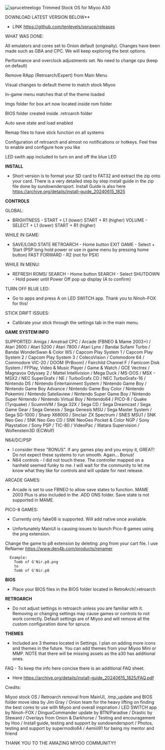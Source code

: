 ![sprucetreelogo](https://github.com/tenlevels/spruce/assets/139886575/bf932ff3-9abe-45f7-b837-39a241f6d082)
Trimmed Stock OS for Miyoo A30

DOWNLOAD LATEST VERSION BELOW**

  - LINK https://github.com/tenlevels/spruce/releases


WHAT WAS DONE:

  All emulators and cores set to Onion default (originally).
  Changes have been made such as GBA and CPC. We will keep exploring the best options.
  
  Performance and overclock adjustments set. No need to change cpu (keep on default)
  
  Remove RApp (Retroarch/Expert) from Main Menu
  
  Visual changes to default theme to match stock Miyoo
  
  In-game menu matches that of the theme loaded
  
  Imgs folder for box art now located inside rom folder
  
  BIOS folder created inside .retroarch folder
  
  Auto save state and load enabled
  
  Remap files to have stick function on all systems
  
  Configuration of retroarch and almost no notifications or hotkeys. Feel free to enable and configure how you like
  
  LED swith app included to turn on and off the blue LED



**INSTALL**

  - Short version is to format your SD card to FAT32 and extract the zip onto your card. There is a very detailed step by step install guide in the zip file done by sundowndersport. Install Guide is also here https://archive.org/details/install-guide_20240615_1825



**CONTROLS**

  GLOBAL:

  - BRIGHTNESS - START + L1 (lower) START + R1 (higher)
    VOLUME - SELECT + L1 (lower) START + R1 (higher)

  WHILE IN GAME:

  - SAVE/LOAD STATE RETROARCH - Home button
    EXIT GAME - Select + Start (PSP long hold power or use in game menu by pressing home button)
    FAST FORWARD - R2 (not for PSX)

  WHILE IN MENU:

  - REFRESH ROMS/ SEARCH - Home button
    SEARCH - Select
    SHUTDOWN - Hold power until Power Off pop up display (A to confirm)

  TURN OFF BLUE LED:

  - Go to apps and press A on LED SWITCH app. Thank you to Ninoh-FOX for this!

  STICK DRIFT ISSUES:

  - Calibrate your stick through the settings tab in the main menu.

**GAME SYSTEM INFO**

  SUPPORTED:    Amiga / Amstrad CPC / Arcade (FBNEO & Mame 2003+) / Atari 2600 / Atari 5200 / Atari 7800 / Atari Lynx / Bandai Sufami Turbo / Bandai WonderSwan & Color WS / Capcom Play System 1 / Capcom Play System 2 / Capcom Play System 3 / ColecoVision / Commodore 64 / Commodore VIC-20 / DOOM (PrBoom) / Fairchild Channel F / Famicom Disk System / FFPlay, Video & Music Player / Game & Watch / GCE Vectrex / Magnavox Odyssey 2 / Mattel Intellivision / Mega Duck / MS-DOS / MSX - MSX2 / NEC SuperGrafx / NE / TurboGrafx CD / NEC TurboGrafx-16 / Nintendo DS / Nintendo Entertainment System / Nintendo Game Boy / Nintendo Game Boy Advance / Nintendo Game Boy Color / Nintendo Pokemini / Nintendo Satellaview / Nintendo Super Game Boy / Nintendo Super Nintendo / Nintendo Virtual Boy / Nintendo64 / PICO-8 / Quake (Tyrquake) / ScummVM / Sega 32X / Sega CD / Sega Dreamcast / Sega Game Gear / Sega Genesis / Sega Genesis MSU / Sega Master System / Sega SG-1000 / Sharp X68000 / Sinclair ZX Spectrum / SNES MSU1 / SNK Neo Geo / SNK Neo Geo CD / SNK NeoGeo Pocket & Color NGP / Sony Playstation / Sony  PSP / TIC-80 / VideoPac / Watara Supervision / Wolfenstein3D (ECWolf)


  N64/DC/PSP

  - I consider these "BONUS". If any games play and you enjoy it, GREAT! Do not expect these systems to run smooth. Again... Bonus!
  - N64 controls - I did not touch these. The controller mapped on a hanheld seemed funky to me. I will wait for the community to let me know what they like for controls and will update for next release.

 ARCADE GAMES:

  - Arcade is set to use FBNEO to allow save states to function. MAME 2003 Plus is also included in the .ADD ONS folder. Save state is not supported in MAME.

PICO-8 GAMES:

  - Currently only fake08 is supported. Will add native once available.

  - Unfortunately MainUI is causing issues to launch Pico-8 games using the png extension.
  
  Change the game to p8 extension by deleting .png from your cart file. I use ReNamer https://www.den4b.com/products/renamer

      Example:
        Tomb of G'Nir.p8.png
        to
        Tomb of G'Nir.p8



**BIOS**

  - Place your BIOS files in the BIOS folder located in RetroArch/.retroarch



**RETROARCH**

  - Do not adjust settings in retroarch unless you are familiar with it.
  Removing or changing settings may cause games or controls to not work correctly. Default settings are of Miyoo and will remove all the custom configuration done for spruce.



**THEMES**

  - Included are 3 themes located in Settings. I plan on adding more icons and themes in the future.
  You can add themes from your Miyoo Mini or MMP. NOTE that there will be missing assets as the a30 has additional ones.

FAQ - To keep the info here concise there is an additional FAQ sheet.
  - Here https://archive.org/details/install-guide_20240615_1825/FAQ.pdf

Credits:

  Miyoo stock OS /
  Retroarch removal from MainUI, .tmp_update and BIOS folder move idea by Jim Gray /
  Onion team for the heavy lifting on finding the best cores to use with Miyoo and overall inspiration /
  LED SWITCH app by Ninoh-FOX /
  DinguxCommander update by BTN/Paradise /
  Drastic by Steward /
  Overlays from Onion & Darkhorse /
  Testing and encouragement by Hoo /
  Install guide, testing and support by sundowndersport /
  Photos, testing and support by supermodio64 /
  Aemiii91 for being my mentor and friend


THANK YOU TO THE AMAZING MIYOO COMMUNITY!!
